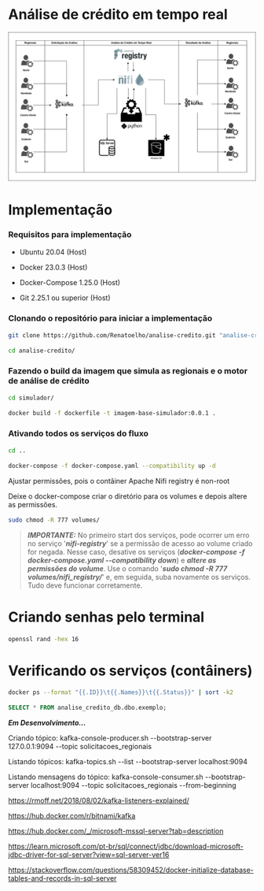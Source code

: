 # Análise de crédito em tempo real

![Análise de Crédito em Tempo Real](simulador/app/docs/analise-credito-em-tempo-real.drawio.png)

# Implementação

### Requisitos para implementação

- Ubuntu 20.04 (Host)

- Docker 23.0.3 (Host)

- Docker-Compose 1.25.0 (Host)

- Git 2.25.1 ou superior (Host)

### Clonando o repositório para iniciar a implementação

```bash
git clone https://github.com/Renatoelho/analise-credito.git "analise-credito"
```

```bash
cd analise-credito/
```


### Fazendo o build da imagem que simula as regionais e o motor de análise de crédito

```bash
cd simulador/
```

```bash
docker build -f dockerfile -t imagem-base-simulador:0.0.1 .
```


### Ativando todos os serviços do fluxo

```bash
cd ..
```

```bash
docker-compose -f docker-compose.yaml --compatibility up -d
```

Ajustar permissões, pois o contâiner Apache Nifi registry é non-root

Deixe o docker-compose criar o diretório para os volumes e depois altere as permissões.

```bash
sudo chmod -R 777 volumes/
```

> ***IMPORTANTE:*** No primeiro start dos serviços, pode ocorrer um erro no serviço '***nifi-registry***' se a permissão de acesso ao volume criado for negada. Nesse caso, desative os serviços (***docker-compose -f docker-compose.yaml --compatibility down***) e ***altere as permissões do volume***. Use o comando '***sudo chmod -R 777 volumes/nifi_registry/***' e, em seguida, suba novamente os serviços. Tudo deve funcionar corretamente.


# Criando senhas pelo terminal

```bash
openssl rand -hex 16
```

# Verificando os serviços (contâiners)

```bash
docker ps --format "{{.ID}}\t{{.Names}}\t{{.Status}}" | sort -k2
```

```SQL
SELECT * FROM analise_credito_db.dbo.exemplo;
```

***Em Desenvolvimento...***


Criando tópico: kafka-console-producer.sh --bootstrap-server 127.0.0.1:9094 --topic solicitacoes_regionais

Listando tópicos: kafka-topics.sh --list --bootstrap-server localhost:9094

Listando mensagens do tópico: kafka-console-consumer.sh --bootstrap-server localhost:9094 --topic solicitacoes_regionais --from-beginning


https://rmoff.net/2018/08/02/kafka-listeners-explained/

https://hub.docker.com/r/bitnami/kafka


https://hub.docker.com/_/microsoft-mssql-server?tab=description

https://learn.microsoft.com/pt-br/sql/connect/jdbc/download-microsoft-jdbc-driver-for-sql-server?view=sql-server-ver16 

https://stackoverflow.com/questions/58309452/docker-initialize-database-tables-and-records-in-sql-server
